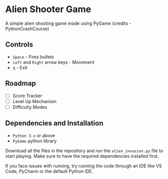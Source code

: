 # Alien Shooter Game
A simple alien shooting game made using PyGame (credits - PythonCrashCourse)

## Controls
- `Space` - Fires bullets
- `Left` and `Right` arrow keys - Movement
- `q` - Exit

## Roadmap
- [ ] Score Tracker
- [ ] Level Up Mechanism
- [ ] Difficulty Modes

## Dependencies and Installation
- `Python 3.x` or above
- `PyGame` python library

Download all the files in the repository and run the `alien_invasion.py` file to start playing. Make sure to have the required dependencies installed first.

If you face issues with running, try running the code through an IDE like VS Code, PyCharm or the default Python IDE.
